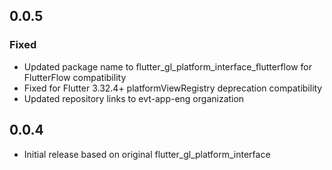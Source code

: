 ## 0.0.5

### Fixed
- Updated package name to flutter_gl_platform_interface_flutterflow for FlutterFlow compatibility
- Fixed for Flutter 3.32.4+ platformViewRegistry deprecation compatibility
- Updated repository links to evt-app-eng organization

## 0.0.4

* Initial release based on original flutter_gl_platform_interface
